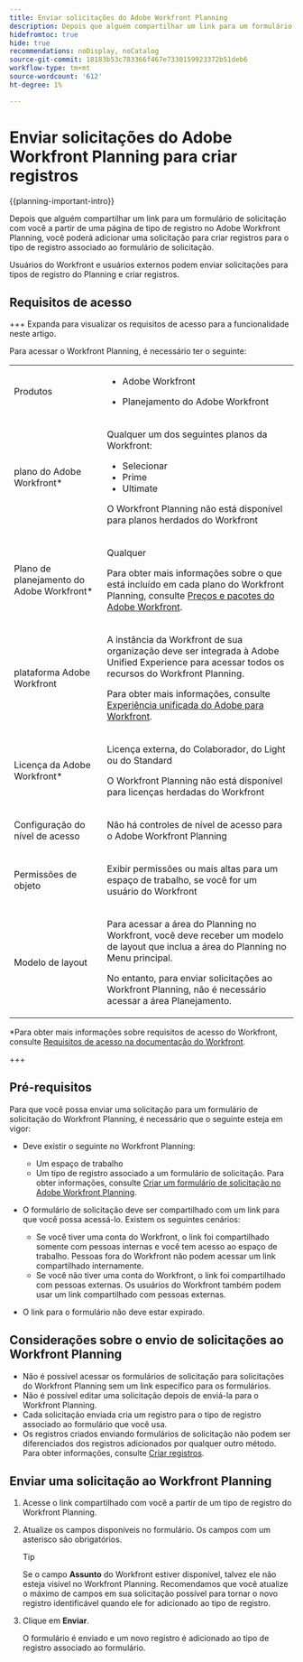 ```yaml
---
title: Enviar solicitações do Adobe Workfront Planning
description: Depois que alguém compartilhar um link para um formulário de solicitação com você a partir de uma página de tipo de registro no Adobe Workfront Planning, você poderá adicionar uma solicitação para criar registros para o tipo de registro associado ao formulário de solicitação.
hidefromtoc: true
hide: true
recommendations: noDisplay, noCatalog
source-git-commit: 18183b53c783366f467e7330159923372b51deb6
workflow-type: tm+mt
source-wordcount: '612'
ht-degree: 1%

---
```


# Enviar solicitações do Adobe Workfront Planning para criar registros

<!--update the metadata with real information when making this available in TOC and in the left nav-->

<!--update title when there will be more functionality added to the Planning requests, besides creating records-->

{{planning-important-intro}}

Depois que alguém compartilhar um link para um formulário de solicitação com você a partir de uma página de tipo de registro no Adobe Workfront Planning, você poderá adicionar uma solicitação para criar registros para o tipo de registro associado ao formulário de solicitação.

Usuários do Workfront e usuários externos podem enviar solicitações para tipos de registro do Planning e criar registros. <!--double check on the external users-->

## Requisitos de acesso

+++ Expanda para visualizar os requisitos de acesso para a funcionalidade neste artigo.

Para acessar o Workfront Planning, é necessário ter o seguinte:

<table style="table-layout:auto">
 <col>
 </col>
 <col>
 </col>
 <tbody>
    <tr>
<tr>
<td>
   <p> Produtos</p> </td>
   <td>
   <ul><li><p> Adobe Workfront</p></li>
   <li><p> Planejamento do Adobe Workfront<p></li></ul></td>
  </tr>  
 <tr>
   <td role="rowheader"><p>plano do Adobe Workfront*</p></td>
   <td>
<p>Qualquer um dos seguintes planos da Workfront:</p>
<ul><li>Selecionar</li>
<li>Prime</li>
<li>Ultimate</li></ul>
<p>O Workfront Planning não está disponível para planos herdados do Workfront</p>
   </td>
<tr>
   <td role="rowheader"><p>Plano de planejamento do Adobe Workfront*</p></td>
   <td>
<p>Qualquer </p>  
<p>Para obter mais informações sobre o que está incluído em cada plano do Workfront Planning, consulte <a href="https://business.adobe.com/products/workfront/pricing.html">Preços e pacotes do Adobe Workfront</a>. </td>

<tr>
   <td role="rowheader"><p>plataforma Adobe Workfront</p></td>
   <td>
<p>A instância da Workfront de sua organização deve ser integrada à Adobe Unified Experience para acessar todos os recursos do Workfront Planning.</p>
<p>Para obter mais informações, consulte <a href="/help/quicksilver/workfront-basics/navigate-workfront/workfront-navigation/adobe-unified-experience.md">Experiência unificada do Adobe para Workfront</a>. </p>
   </td>

</tr>
  </tr>
  <tr>
   <td role="rowheader"><p>Licença da Adobe Workfront*</p></td>
   <td>
   <p>Licença externa, do Colaborador, do Light ou do Standard</p>
   <p>O Workfront Planning não está disponível para licenças herdadas do Workfront</p>
  </td>
  </tr>
  <tr>
   <td role="rowheader"><p>Configuração do nível de acesso</p></td>
   <td> <p>Não há controles de nível de acesso para o Adobe Workfront Planning</p>  
</td>
  </tr>
<tr>
   <td role="rowheader"><p>Permissões de objeto</p></td>
   <td>
   <p>Exibir permissões ou mais altas para um espaço de trabalho, se você for um usuário do Workfront</p> 
  </td>
  </tr>
<tr>
   <td role="rowheader"><p>Modelo de layout</p></td>
   <td> <p>Para acessar a área do Planning no Workfront, você deve receber um modelo de layout que inclua a área do Planning no Menu principal. </p>
   <p> No entanto, para enviar solicitações ao Workfront Planning, não é necessário acessar a área Planejamento. </p>  
</td>
  </tr>
 </tbody>
</table>

*Para obter mais informações sobre requisitos de acesso do Workfront, consulte [Requisitos de acesso na documentação do Workfront](/help/quicksilver/administration-and-setup/add-users/access-levels-and-object-permissions/access-level-requirements-in-documentation.md).

+++

## Pré-requisitos

Para que você possa enviar uma solicitação para um formulário de solicitação do Workfront Planning, é necessário que o seguinte esteja em vigor:

* Deve existir o seguinte no Workfront Planning:

   * Um espaço de trabalho
   * Um tipo de registro associado a um formulário de solicitação. Para obter informações, consulte [Criar um formulário de solicitação no Adobe Workfront Planning](/help/quicksilver/planning/requests/create-request-form.md).

* O formulário de solicitação deve ser compartilhado com um link para que você possa acessá-lo. Existem os seguintes cenários:

   * Se você tiver uma conta do Workfront, o link foi compartilhado somente com pessoas internas e você tem acesso ao espaço de trabalho. Pessoas fora do Workfront não podem acessar um link compartilhado internamente.
   * Se você não tiver uma conta do Workfront, o link foi compartilhado com pessoas externas. Os usuários do Workfront também podem usar um link compartilhado com pessoas externas.

* O link para o formulário não deve estar expirado.

## Considerações sobre o envio de solicitações ao Workfront Planning

* Não é possível acessar os formulários de solicitação para solicitações do Workfront Planning sem um link específico para os formulários.
* Não é possível editar uma solicitação depois de enviá-la para o Workfront Planning.
* Cada solicitação enviada cria um registro para o tipo de registro associado ao formulário que você usa.
* Os registros criados enviando formulários de solicitação não podem ser diferenciados dos registros adicionados por qualquer outro método. Para obter informações, consulte [Criar registros](/help/quicksilver/planning/records/create-records.md).

## Enviar uma solicitação ao Workfront Planning

1. Acesse o link compartilhado com você a partir de um tipo de registro do Workfront Planning.

1. Atualize os campos disponíveis no formulário. Os campos com um asterisco são obrigatórios.

   >[!TIP]
   >
   >   Se o campo **Assunto** do Workfront estiver disponível, talvez ele não esteja visível no Workfront Planning. Recomendamos que você atualize o máximo de campos em sua solicitação possível para tornar o novo registro identificável quando ele for adicionado ao tipo de registro.

1. Clique em **Enviar**.

   O formulário é enviado e um novo registro é adicionado ao tipo de registro associado ao formulário.





